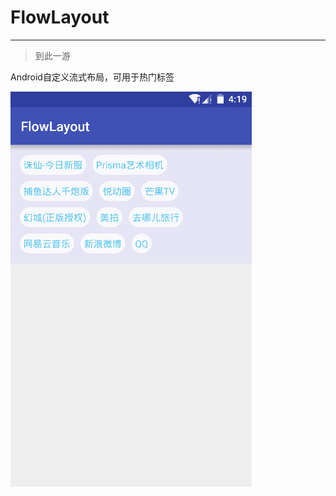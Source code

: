# FlowLayout
---

>到此一游

Android自定义流式布局，可用于热门标签

![Image text](https://github.com/XuYongJun96/Image-Files/blob/master/FlowLayout.gif)
